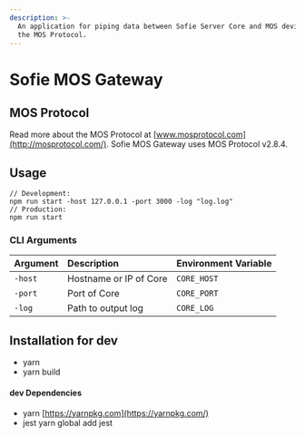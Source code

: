 ```yaml
---
description: >-
  An application for piping data between Sofie Server Core and MOS devices using
  the MOS Protocol.
---
```


# Sofie MOS Gateway

## MOS Protocol

Read more about the MOS Protocol at [www.mosprotocol.com](http://mosprotocol.com/). Sofie MOS Gateway uses MOS Protocol v2.8.4.

## Usage

```text
// Development:
npm run start -host 127.0.0.1 -port 3000 -log "log.log"
// Production:
npm run start
```

### CLI Arguments

| Argument | Description | Environment Variable |
| :--- | :--- | :--- |
| `-host` | Hostname or IP of Core | `CORE_HOST` |
| `-port` | Port of Core | `CORE_PORT` |
| `-log` | Path to output log | `CORE_LOG` |

## Installation for dev

* yarn
* yarn build

#### dev Dependencies

* yarn [https://yarnpkg.com](https://yarnpkg.com/)
* jest yarn global add jest

